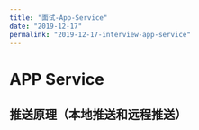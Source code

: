 ```yaml
---
title: "面试-App-Service"
date: "2019-12-17"
permalink: "2019-12-17-interview-app-service"
---
```


# APP Service

## 推送原理（本地推送和远程推送）
